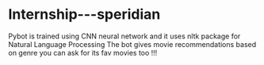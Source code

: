 # Internship---speridian

Pybot is trained using CNN neural network and it uses nltk package for Natural Language Processing
The bot gives movie recommendations based on genre
you can ask for its fav movies too !!!
